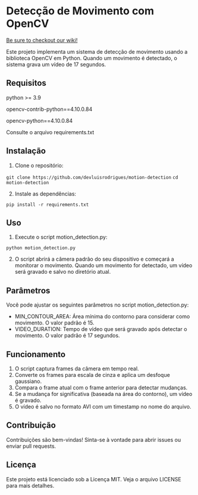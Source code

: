 # Detecção de Movimento com OpenCV

[Be sure to checkout our wiki!](https://github.com/devluisrodrigues/motion-detection/wiki)

Este projeto implementa um sistema de detecção de movimento usando a biblioteca OpenCV em Python. Quando um movimento é detectado, o sistema grava um vídeo de 17 segundos.

## Requisitos

python >= 3.9

opencv-contrib-python==4.10.0.84

opencv-python==4.10.0.84

Consulte o arquivo requirements.txt

## Instalação

1. Clone o repositório:

```git clone https://github.com/devluisrodrigues/motion-detection```
```cd motion-detection```

2. Instale as dependências:

```pip install -r requirements.txt```

## Uso

1. Execute o script motion_detection.py:

```python motion_detection.py```

2. O script abrirá a câmera padrão do seu dispositivo e começará a monitorar o movimento. Quando um movimento for detectado, um vídeo será gravado e salvo no diretório atual.

## Parâmetros

Você pode ajustar os seguintes parâmetros no script motion_detection.py:

- MIN_CONTOUR_AREA: Área mínima do contorno para considerar como movimento. O valor padrão é 15.
- VIDEO_DURATION: Tempo de vídeo que será gravado após detectar o movimento. O valor padrão é 17 segundos.

## Funcionamento

1. O script captura frames da câmera em tempo real.
2. Converte os frames para escala de cinza e aplica um desfoque gaussiano.
3. Compara o frame atual com o frame anterior para detectar mudanças.
4. Se a mudança for significativa (baseada na área do contorno), um vídeo é gravado.
5. O vídeo é salvo no formato AVI com um timestamp no nome do arquivo.

## Contribuição

Contribuições são bem-vindas! Sinta-se à vontade para abrir issues ou enviar pull requests.

## Licença

Este projeto está licenciado sob a Licença MIT. Veja o arquivo LICENSE para mais detalhes.
